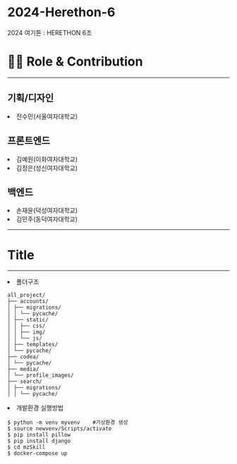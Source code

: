 # 2024-Herethon-6
2024 여기톤 : HERETHON 6조


<h1>👨‍💻 Role & Contribution</h1>
<hr>
<h2>기획/디자인</h2>

<li>전수민(서울여자대학교)</li>

<h2>프론트엔드</h2>

<li>김예원(이화여자대학교)</li>
<li>김정은(성신여자대학교)</li>

<h2>백엔드</h2>

<li>손재윤(덕성여자대학교)</li>
<li>김민주(동덕여자대학교)</li>

<hr>
<h1>Title</h1>

<hr>
<li>폴더구조</li>

```
all_project/
├── accounts/
│ ├── migrations/
│ │ └── pycache/
│ ├── static/
│ │ ├── css/
│ │ ├── img/
│ │ └── js/
│ ├── templates/
│ └── pycache/
├── codea/
│ └── pycache/
├── media/
│ └── profile_images/
├── search/
│ ├── migrations/
│ │ └── pycache/
```


<li>개발환경 실행방법</li>

```
$ python -m venv myvenv    #가상환경 생성
$ source newvenv/Scripts/activate
$ pip install pillow
$ pip install django
$ cd mzSkill
$ docker-compose up
```

